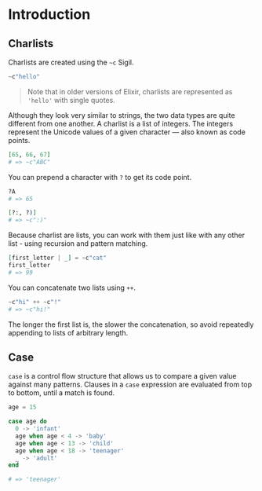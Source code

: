 # Introduction

## Charlists

Charlists are created using the `~c` Sigil.

```elixir
~c"hello"
```
> Note that in older versions of Elixir, charlists are represented as `'hello'` with single quotes.

Although they look very similar to strings, the two data types are quite different from one another. A charlist is a list of integers. The integers represent the Unicode values of a given character — also known as code points.

```elixir
[65, 66, 67]
# => ~c"ABC"
```

You can prepend a character with `?` to get its code point.

```elixir
?A
# => 65

[?:, ?)]
# => ~c":)"
```

Because charlist are lists, you can work with them just like with any other list - using recursion and pattern matching.

```elixir
[first_letter | _] = ~c"cat"
first_letter
# => 99
```

You can concatenate two lists using `++`.

```elixir
~c"hi" ++ ~c"!"
# => ~c"hi!"
```

The longer the first list is, the slower the concatenation, so avoid repeatedly appending to lists of arbitrary length.

## Case

`case` is a control flow structure that allows us to compare a given value against many patterns. Clauses in a `case` expression are evaluated from top to bottom, until a match is found.

```elixir
age = 15

case age do
  0 -> 'infant'
  age when age < 4 -> 'baby'
  age when age < 13 -> 'child'
  age when age < 18 -> 'teenager'
  _ -> 'adult'
end

# => 'teenager'
```
